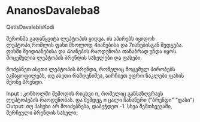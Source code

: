 # AnanosDavaleba8
QetisDavalebisKodi

შერონმა გადაწყვიტა ლეპტოპის ყიდვა. ის აპირებს იყიდოს ლეპტოპი,რომლის ფასი მხოლოდ 4იანებისა და 7იანებისგან შედგება. 
ფასში შვიდიანებისა და 4იანების რაოდენობა თანაბრად უნდა იყოს. 
მოცემულია ლეპტოპის ბრენდის სახელები და ფასები. 

მოძებნეთ ისეთი ლეპტოპის ბრენდი, რომელიც მოცემულ პირობებს
აკმაყოფილებს, თუ ასეთი რამდენიმეა, აირჩიეთ უფრო ნაკლები ფასის მქონე ბრენდი.

Input : კონსოლში შემოდის რიცხვი n, რომელიც განსაზღვრავს ლეპტოპების რაოდენობას.
და შემდეგ n ცალი ჩანაწერი (“ბრენდი” “ფასი”)
Output: თუ პასუხი არ მოიძებნება, დაბეჭდეთ -1. სხვა შემთხვევაში, შერჩეული ბრენდის სახელი;
